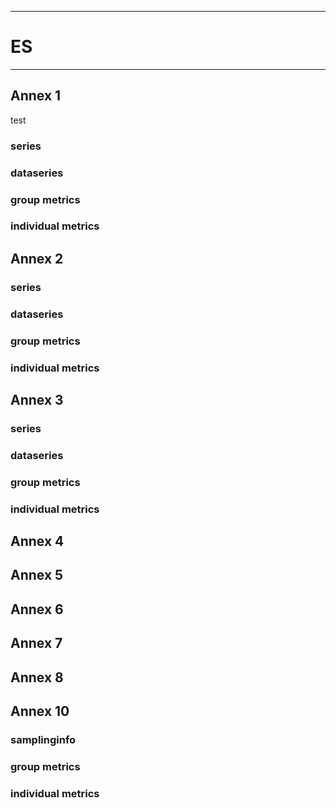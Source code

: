 -----------------------------------------------------------
# ES 
-----------------------------------------------------------

## Annex 1
test
### series

### dataseries


### group metrics


### individual metrics

## Annex 2

### series

### dataseries


### group metrics


### individual metrics



## Annex 3

### series

### dataseries


### group metrics


### individual metrics



## Annex 4



## Annex 5



## Annex 6



## Annex 7



## Annex 8



## Annex 10

### samplinginfo


### group metrics


### individual metrics

